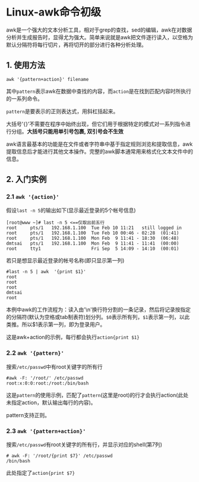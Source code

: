 # Linux-awk命令初级

awk是一个强大的文本分析工具，相对于grep的查找，sed的编辑，awk在对数据分析并生成报告时，显得尤为强大。简单来说就是awk把文件逐行读入，以空格为默认分隔符将每行切片，再将切开的部分进行各种分析处理。

## 1. 使用方法

```
awk '{pattern+action}' filename
```

其中`pattern`表示awk在数据中查找的内容，而`action`是在找到匹配内容时所执行的一系列命令。

`pattern`是要表示的正则表达式，用斜杠括起来。

大括号'{}'不需要在程序中始终出现，但它们用于根据特定的模式对一系列指令进行分组。**大括号只能用单引号包裹, 双引号会不生效**

awk语言最基本的功能是在文件或者字符串中基于指定规则浏览和提取信息，awk提取信息后才能进行其他文本操作。完整的awk脚本通常用来格式化文本文件中的信息。

## 2. 入门实例

### 2.1  `awk '{action}'`

假设`last -n 5`的输出如下(显示最近登录的5个帐号信息)

```
[root@www ~]# last -n 5 <==仅取出前五行
root     pts/1   192.168.1.100  Tue Feb 10 11:21   still logged in
root     pts/1   192.168.1.100  Tue Feb 10 00:46 - 02:28  (01:41)
root     pts/1   192.168.1.100  Mon Feb  9 11:41 - 18:30  (06:48)
dmtsai   pts/1   192.168.1.100  Mon Feb  9 11:41 - 11:41  (00:00)
root     tty1                   Fri Sep  5 14:09 - 14:10  (00:01)
```

若只是想显示最近登录的帐号名称(即只显示第一列)

```
#last -n 5 | awk  '{print $1}'
root
root
root
dmtsai
root
```

本例中awk的工作流程为：读入由'\n'换行符分割的一条记录，然后将记录按指定的分隔符(默认为空格或tab制表符)划分列。`$0`表示所有列，`$1`表示第一列，以此类推。所以$1表示第一列，即为登录用户。

这是awk+action的示例，每行都会执行`action{print $1} `

### 2.2 `awk '{pattern}'`

搜索`/etc/passwd`中有root关键字的所有行

```
#awk -F: '/root/' /etc/passwd
root:x:0:0:root:/root:/bin/bash
```

这是`pattern`的使用示例，匹配了`pattern`(这里是root)的行才会执行action(此处未指定action，默认输出每行的内容)。

pattern支持正则。

### 2.3 `awk '{pattern+action}'`

搜索`/etc/passwd`有root关键字的所有行，并显示对应的shell(第7列)

```
# awk -F: '/root/{print $7}' /etc/passwd             
/bin/bash
```

此处指定了`action{print $7}`